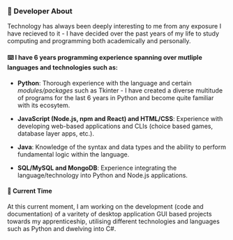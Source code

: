 ### :scroll: Developer About

Technology has always been deeply interesting to me from any exposure I have recieved to it - I have decided over the past years of my life to study computing and programming both academically and personally.

#### :keyboard: I have 6 years programming experience spanning over mutliple languages and technologies such as:

- **Python**: Thorough experience with the language and certain *modules/packages* such as Tkinter - I have created a diverse multitude of programs for the last 6 years in Python and become quite familiar with its ecosytem.

- **JavaScript (Node.js, npm and React) and HTML/CSS**: Experience with developing web-based applications and CLIs (choice based games, database layer apps, etc.).

- **Java**: Knowledge of the syntax and data types and the ability to perform fundamental logic within the language.

- **SQL/MySQL and MongoDB**: Experience integrating the language/technology into Python and Node.js applications.

#### :calendar: Current Time

At this current moment, I am working on the development (code and documentation) of a varitety of desktop application GUI based projects towards my apprenticeship, utilising different technologies and languages such as Python and dwelving into C#.
